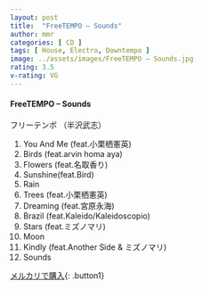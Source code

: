 ```yaml
---
layout: post
title:  "FreeTEMPO – Sounds"
author: mmr
categories: [ CD ]
tags: [ House, Electro, Downtempo ]
image: ../assets/images/FreeTEMPO – Sounds.jpg
rating: 3.5
v-rating: VG
---
```


#### FreeTEMPO – Sounds

フリーテンポ （半沢武志）

1. You And Me (feat.小栗栖憲英)
2. Birds (feat.arvin homa aya)
3. Flowers (feat.名取香り)
4. Sunshine(feat.Bird)
5. Rain
6. Trees (feat.小栗栖憲英)
7. Dreaming (feat.宮原永海)
8. Brazil (feat.Kaleido/Kaleidoscopio)
9. Stars (feat.ミズノマリ)
10. Moon
11. Kindly (feat.Another Side & ミズノマリ)
12. Sounds


[メルカリで購入](https://jp.mercari.com/item/m50405344803){: .button1}

